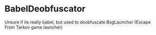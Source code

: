 # BabelDeobfuscator

Unsure if its really babel, but used to deobfuscate BsgLauncher (Escape From Tarkov game launcher)
